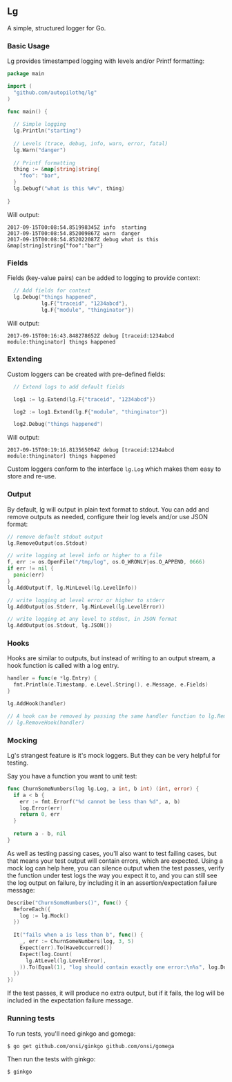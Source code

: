 ## Lg

A simple, structured logger for Go.



### Basic Usage

Lg provides timestamped logging with levels and/or Printf formatting:

```go
package main

import (
  "github.com/autopilothq/lg"
)

func main() {
  
  // Simple logging
  lg.Println("starting")
  
  // Levels (trace, debug, info, warn, error, fatal)
  lg.Warn("danger")
  
  // Printf formatting
  thing := &map[string]string{
    "foo": "bar",
  }
  lg.Debugf("what is this %#v", thing)
  
}
```

Will output:

```
2017-09-15T00:08:54.851998345Z info  starting
2017-09-15T00:08:54.852009867Z warn  danger
2017-09-15T00:08:54.852022087Z debug what is this &map[string]string{"foo":"bar"}
```



### Fields

Fields (key-value pairs) can be added to logging to provide context:

```go
  // Add fields for context
  lg.Debug("things happened",
           lg.F{"traceid", "1234abcd"},
           lg.F{"module", "thinginator"})

```

Will output:

```
2017-09-15T00:16:43.848278652Z debug [traceid:1234abcd module:thinginator] things happened
```





### Extending

Custom loggers can be created with pre-defined fields:

```go
  // Extend logs to add default fields

  log1 := lg.Extend(lg.F{"traceid", "1234abcd"})

  log2 := log1.Extend(lg.F{"module", "thinginator"})

  log2.Debug("things happened")
```

Will output:

```
2017-09-15T00:19:16.813565094Z debug [traceid:1234abcd module:thinginator] things happened
```



Custom loggers conform to the interface `lg.Log` which makes them easy to store and re-use.





### Output



By default, lg will output in plain text format to stdout. You can add and remove outputs as needed, configure their log levels and/or use JSON format:



```go
// remove default stdout output
lg.RemoveOutput(os.Stdout) 

// write logging at level info or higher to a file
f, err := os.OpenFile("/tmp/log", os.O_WRONLY|os.O_APPEND, 0666)
if err != nil {
  panic(err)
}
lg.AddOutput(f, lg.MinLevel(lg.LevelInfo))

// write logging at level error or higher to stderr
lg.AddOutput(os.Stderr, lg.MinLevel(lg.LevelError))

// write logging at any level to stdout, in JSON format
lg.AddOutput(os.Stdout, lg.JSON())
```





### Hooks

Hooks are similar to outputs, but instead of writing to an output stream, a hook function is called with a log entry.



```go
handler = func(e *lg.Entry) {
  fmt.Println(e.Timestamp, e.Level.String(), e.Message, e.Fields)
}

lg.AddHook(handler)

// A hook can be removed by passing the same handler function to lg.RemoveHook:
// lg.RemoveHook(handler)
```





### Mocking

Lg's strangest feature is it's mock loggers. But they can be very helpful for testing.

Say you have a function you want to unit test:

```go
func ChurnSomeNumbers(log lg.Log, a int, b int) (int, error) {
  if a < b {
    err := fmt.Errorf("%d cannot be less than %d", a, b)
    log.Error(err)
    return 0, err
  }
  
  return a - b, nil
}
```



As well as testing passing cases, you'll also want to test failing cases, but that means your test output will contain errors, which are expected. Using a mock log can help here, you can silence output when the test passes, verify the function under test logs the way you expect it to, and you can still see the log output on failure, by including it in an assertion/expectation failure message:

```go
Describe("ChurnSomeNumbers()", func() {
  BeforeEach({
    log := lg.Mock()
  })
  
  It("fails when a is less than b", func() {
    _, err := ChurnSomeNumbers(log, 3, 5)
    Expect(err).To(HaveOccurred())
    Expect(log.Count(
      lg.AtLevel(lg.LevelError),
    )).To(Equal(1), "log should contain exactly one error:\n%s", log.Dump())
  })
})
```

If the test passes, it will produce no extra output, but if it fails, the log will be included in the expectation failure message.



### Running tests

To run tests, you'll need ginkgo and gomega:

```
$ go get github.com/onsi/ginkgo github.com/onsi/gomega
```

Then run the tests with ginkgo:

```
$ ginkgo
```
